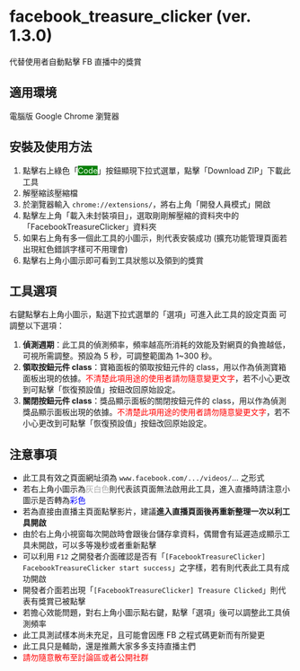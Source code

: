# facebook_treasure_clicker (ver. 1.3.0)
代替使用者自動點擊 FB 直播中的獎賞

## 適用環境
電腦版 Google Chrome 瀏覽器

## 安裝及使用方法
1. 點擊右上綠色「<span style="background-color: green; color: white;">Code</span>」按鈕顯現下拉式選單，點擊「Download ZIP」下載此工具
2. 解壓縮該壓縮檔
3. 於瀏覽器輸入 `chrome://extensions/`，將右上角「開發人員模式」開啟
4. 點擊左上角「載入未封裝項目」，選取剛剛解壓縮的資料夾中的「FacebookTreasureClicker」資料夾
5. 如果右上角有多一個此工具的小圖示，則代表安裝成功 (擴充功能管理頁面若出現紅色錯誤字樣可不用理會)
6. 點擊右上角小圖示即可看到工具狀態以及領到的獎賞

## 工具選項
右鍵點擊右上角小圖示，點選下拉式選單的「選項」可進入此工具的設定頁面
可調整以下選項：
1. **偵測週期**：此工具的偵測頻率，頻率越高所消耗的效能及對網頁的負擔越低，可視所需調整。預設為 5 秒，可調整範圍為 1~300 秒。
2. **領取按鈕元件 class**：寶箱面板的領取按鈕元件的 class，用以作為偵測寶箱面板出現的依據。<span style="color: red;">不清楚此項用途的使用者請勿隨意變更文字</span>，若不小心更改到可點擊「恢復預設值」按鈕改回原始設定。
3. **關閉按鈕元件 class**：獎品顯示面板的關閉按鈕元件的 class，用以作為偵測獎品顯示面板出現的依據。<span style="color: red;">不清楚此項用途的使用者請勿隨意變更文字</span>，若不小心更改到可點擊「恢復預設值」按鈕改回原始設定。

## 注意事項
 - 此工具有效之頁面網址須為 `www.facebook.com/.../videos/`... 之形式
 - 若右上角小圖示為<span style="color: #AAAAAA;">灰白色</span>則代表該頁面無法啟用此工具，進入直播時請注意小圖示是否轉為<span style="color: blue;">彩色</span>
 - 若為直接由直播主頁面點擊影片，建議**進入直播頁面後再重新整理一次以利工具開啟**
 - 由於右上角小視窗每次開啟時會跟後台儲存拿資料，偶爾會有延遲造成顯示工具未開啟，可以多等幾秒或者重新點擊
 - 可以利用 `F12` 之開發者介面確認是否有「`[FacebookTreasureClicker] FacebookTreasureClicker start success`」之字樣，若有則代表此工具有成功開啟
 - 開發者介面若出現「`[FacebookTreasureClicker] Treasure Clicked`」則代表有獎賞已被點擊
 - 若擔心效能問題，對右上角小圖示點右鍵，點擊「選項」後可以調整此工具偵測頻率
 - 此工具測試樣本尚未充足，且可能會因應 FB 之程式碼更新而有所變更
 - 此工具只是輔助，還是推薦大家多多支持直播主們
 - <span style="color: red;">請勿隨意散布至討論區或者公開社群</span>
